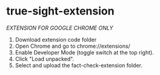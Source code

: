# true-sight-extension
*EXTENSION FOR GOOGLE CHROME ONLY*

1. Download extension code folder
2. Open Chrome and go to chrome://extensions/
3. Enable Developer Mode (toggle switch at the top right).
4. Click "Load unpacked".
5. Select and upload the fact-check-extension folder.
